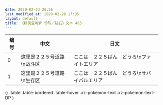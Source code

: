 ```yaml
---
date: 2020-02-23 20:56
last_modified_at: 2020-02-28 17:05
layout: default
title: 《精灵宝可梦 珍珠／钻石》文本 463
---
```

| 编号 | 中文 | 日文 |
| ---- | ---- | ---- |
| 0 | 这里是２２５号道路\n战斗区 | ここは　２２５ばん　どうろ\nファイトエリア |
| 1 | 这里是２２５号道路\n生存区 | ここは　２２５ばん　どうろ\nサバイバルエリア |
{: .table .table-bordered .table-hover .xz-pokemon-text .xz-pokemon-text-DP }